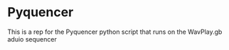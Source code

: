 # Pyquencer
This is a rep for the Pyquencer python script that runs on the WavPlay.gb aduio sequencer
